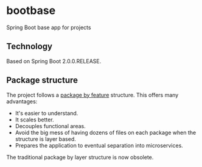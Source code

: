 # bootbase
Spring Boot base app for projects

## Technology

Based on Spring Boot 2.0.0.RELEASE.


## Package structure

The project follows a [package by feature](https://dzone.com/articles/package-by-layer-for-spring-projects-is-obsolete?edition=365203&utm_source=Daily%20Digest&utm_medium=email&utm_campaign=Daily%20Digest%202018-02-28) structure. This offers many advantages:

* It's easier to understand.
* It scales better.
* Decouples functional areas.
* Avoid the big mess of having dozens of files on each package when the structure is layer based.
* Prepares the application to eventual separation into microservices.

The traditional package by layer structure is now obsolete.
